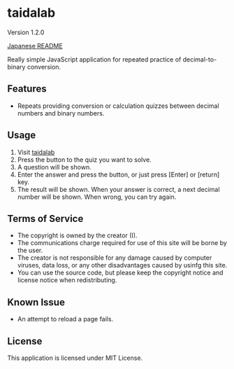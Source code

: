 # taidalab

Version 1.2.0

[Japanese README](README.ja.md)

Really simple JavaScript application for repeated practice of decimal-to-binary conversion.

## Features

- Repeats providing conversion or calculation quizzes between decimal numbers and binary numbers.


## Usage

1. Visit [taidalab](http://taidalog.html.xdomain.jp/)
1. Press the button to the quiz you want to solve.
1. A question will be shown.
1. Enter the answer and press the button, or just press [Enter] or [return] key.
1. The result will be shown. When your answer is correct, a next decimal number will be shown. When wrong, you can try again.


## Terms of Service

- The copyright is owned by the creator (I).
- The communications charge required for use of this site will be borne by the user.
- The creator is not responsible for any damage caused by computer viruses, data loss, or any other disadvantages caused by usinfg this site.
- You can use the source code, but please keep the copyright notice and license notice when redistributing.


## Known Issue

- An attempt to reload a page fails.


## License

This application is licensed under MIT License.
